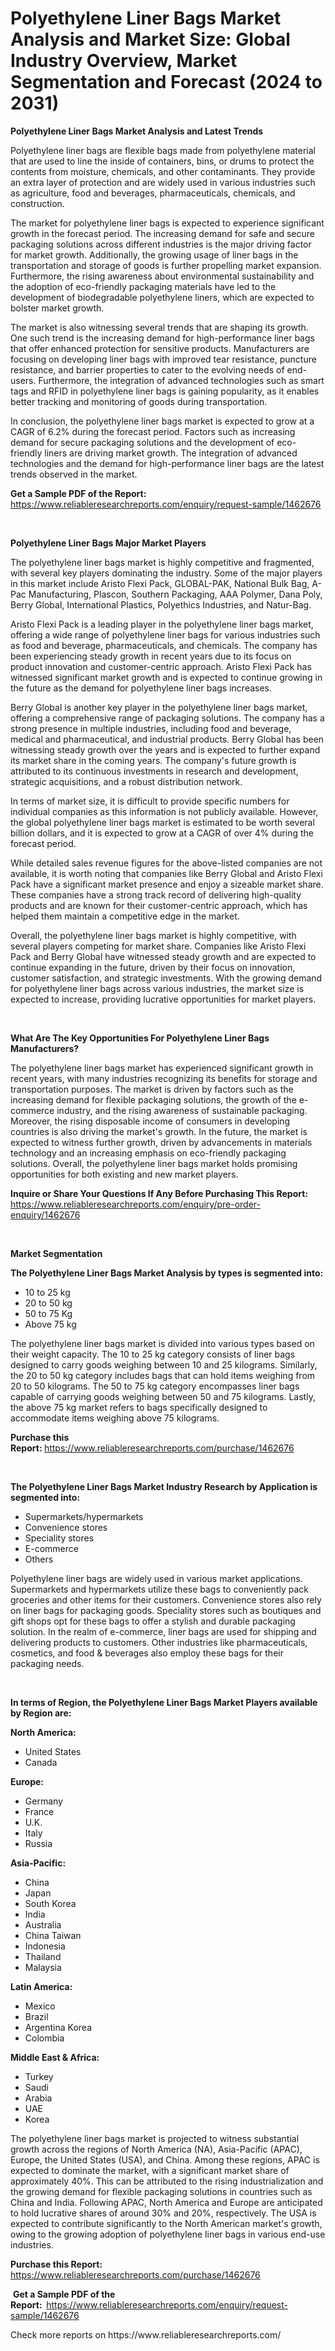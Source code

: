 <p><h1>Polyethylene Liner Bags Market Analysis and Market Size: Global Industry Overview, Market Segmentation and Forecast (2024 to 2031)</h1></p><p><strong>Polyethylene Liner Bags Market Analysis and Latest Trends</strong></p>
<p><p>Polyethylene liner bags are flexible bags made from polyethylene material that are used to line the inside of containers, bins, or drums to protect the contents from moisture, chemicals, and other contaminants. They provide an extra layer of protection and are widely used in various industries such as agriculture, food and beverages, pharmaceuticals, chemicals, and construction.</p><p>The market for polyethylene liner bags is expected to experience significant growth in the forecast period. The increasing demand for safe and secure packaging solutions across different industries is the major driving factor for market growth. Additionally, the growing usage of liner bags in the transportation and storage of goods is further propelling market expansion. Furthermore, the rising awareness about environmental sustainability and the adoption of eco-friendly packaging materials have led to the development of biodegradable polyethylene liners, which are expected to bolster market growth.</p><p>The market is also witnessing several trends that are shaping its growth. One such trend is the increasing demand for high-performance liner bags that offer enhanced protection for sensitive products. Manufacturers are focusing on developing liner bags with improved tear resistance, puncture resistance, and barrier properties to cater to the evolving needs of end-users. Furthermore, the integration of advanced technologies such as smart tags and RFID in polyethylene liner bags is gaining popularity, as it enables better tracking and monitoring of goods during transportation.</p><p>In conclusion, the polyethylene liner bags market is expected to grow at a CAGR of 6.2% during the forecast period. Factors such as increasing demand for secure packaging solutions and the development of eco-friendly liners are driving market growth. The integration of advanced technologies and the demand for high-performance liner bags are the latest trends observed in the market.</p></p>
<p><strong>Get a Sample PDF of the Report:&nbsp;</strong> <a href="https://www.reliableresearchreports.com/enquiry/request-sample/1462676">https://www.reliableresearchreports.com/enquiry/request-sample/1462676</a></p>
<p>&nbsp;</p>
<p><strong>Polyethylene Liner Bags Major Market Players</strong></p>
<p><p>The polyethylene liner bags market is highly competitive and fragmented, with several key players dominating the industry. Some of the major players in this market include Aristo Flexi Pack, GLOBAL-PAK, National Bulk Bag, A-Pac Manufacturing, Plascon, Southern Packaging, AAA Polymer, Dana Poly, Berry Global, International Plastics, Polyethics Industries, and Natur-Bag.</p><p>Aristo Flexi Pack is a leading player in the polyethylene liner bags market, offering a wide range of polyethylene liner bags for various industries such as food and beverage, pharmaceuticals, and chemicals. The company has been experiencing steady growth in recent years due to its focus on product innovation and customer-centric approach. Aristo Flexi Pack has witnessed significant market growth and is expected to continue growing in the future as the demand for polyethylene liner bags increases.</p><p>Berry Global is another key player in the polyethylene liner bags market, offering a comprehensive range of packaging solutions. The company has a strong presence in multiple industries, including food and beverage, medical and pharmaceutical, and industrial products. Berry Global has been witnessing steady growth over the years and is expected to further expand its market share in the coming years. The company's future growth is attributed to its continuous investments in research and development, strategic acquisitions, and a robust distribution network.</p><p>In terms of market size, it is difficult to provide specific numbers for individual companies as this information is not publicly available. However, the global polyethylene liner bags market is estimated to be worth several billion dollars, and it is expected to grow at a CAGR of over 4% during the forecast period.</p><p>While detailed sales revenue figures for the above-listed companies are not available, it is worth noting that companies like Berry Global and Aristo Flexi Pack have a significant market presence and enjoy a sizeable market share. These companies have a strong track record of delivering high-quality products and are known for their customer-centric approach, which has helped them maintain a competitive edge in the market.</p><p>Overall, the polyethylene liner bags market is highly competitive, with several players competing for market share. Companies like Aristo Flexi Pack and Berry Global have witnessed steady growth and are expected to continue expanding in the future, driven by their focus on innovation, customer satisfaction, and strategic investments. With the growing demand for polyethylene liner bags across various industries, the market size is expected to increase, providing lucrative opportunities for market players.</p></p>
<p>&nbsp;</p>
<p><strong>What Are The Key Opportunities For Polyethylene Liner Bags Manufacturers?</strong></p>
<p><p>The polyethylene liner bags market has experienced significant growth in recent years, with many industries recognizing its benefits for storage and transportation purposes. The market is driven by factors such as the increasing demand for flexible packaging solutions, the growth of the e-commerce industry, and the rising awareness of sustainable packaging. Moreover, the rising disposable income of consumers in developing countries is also driving the market's growth. In the future, the market is expected to witness further growth, driven by advancements in materials technology and an increasing emphasis on eco-friendly packaging solutions. Overall, the polyethylene liner bags market holds promising opportunities for both existing and new market players.</p></p>
<p><strong>Inquire or Share Your Questions If Any Before Purchasing This Report:</strong> <a href="https://www.reliableresearchreports.com/enquiry/pre-order-enquiry/1462676">https://www.reliableresearchreports.com/enquiry/pre-order-enquiry/1462676</a></p>
<p>&nbsp;</p>
<p><strong>Market Segmentation</strong></p>
<p><strong>The Polyethylene Liner Bags Market Analysis by types is segmented into:</strong></p>
<p><ul><li>10 to 25 kg</li><li>20 to 50 kg</li><li>50 to 75 Kg</li><li>Above 75 kg</li></ul></p>
<p><p>The polyethylene liner bags market is divided into various types based on their weight capacity. The 10 to 25 kg category consists of liner bags designed to carry goods weighing between 10 and 25 kilograms. Similarly, the 20 to 50 kg category includes bags that can hold items weighing from 20 to 50 kilograms. The 50 to 75 kg category encompasses liner bags capable of carrying goods weighing between 50 and 75 kilograms. Lastly, the above 75 kg market refers to bags specifically designed to accommodate items weighing above 75 kilograms.</p></p>
<p><strong>Purchase this Report:&nbsp;</strong><a href="https://www.reliableresearchreports.com/purchase/1462676">https://www.reliableresearchreports.com/purchase/1462676</a></p>
<p>&nbsp;</p>
<p><strong>The Polyethylene Liner Bags Market Industry Research by Application is segmented into:</strong></p>
<p><ul><li>Supermarkets/hypermarkets</li><li>Convenience stores</li><li>Speciality stores</li><li>E-commerce</li><li>Others</li></ul></p>
<p><p>Polyethylene liner bags are widely used in various market applications. Supermarkets and hypermarkets utilize these bags to conveniently pack groceries and other items for their customers. Convenience stores also rely on liner bags for packaging goods. Speciality stores such as boutiques and gift shops opt for these bags to offer a stylish and durable packaging solution. In the realm of e-commerce, liner bags are used for shipping and delivering products to customers. Other industries like pharmaceuticals, cosmetics, and food & beverages also employ these bags for their packaging needs.</p></p>
<p>&nbsp;</p>
<p><strong>In terms of Region, the Polyethylene Liner Bags Market Players available by Region are:</strong></p>
<p>
    <p> <strong> North America: </strong>
        <ul>
            <li>United States</li>
            <li>Canada</li>
        </ul>
        </p> 
    <p> <strong> Europe: </strong>
        <ul>
            <li>Germany</li>
            <li>France</li>
            <li>U.K.</li>
            <li>Italy</li>
            <li>Russia</li>
        </ul>
        </p> 
    <p> <strong> Asia-Pacific: </strong>
        <ul>
            <li>China</li>
            <li>Japan</li>
            <li>South Korea</li>
            <li>India</li>
            <li>Australia</li>
            <li>China Taiwan</li>
            <li>Indonesia</li>
            <li>Thailand</li>
            <li>Malaysia</li>
        </ul>
        </p> 
    <p> <strong> Latin America: </strong>
        <ul>
            <li>Mexico</li>
            <li>Brazil</li>
            <li>Argentina Korea</li>
            <li>Colombia</li>
        </ul>
        </p> 
    <p> <strong> Middle East & Africa: </strong>
        <ul>
            <li>Turkey</li>
            <li>Saudi</li>
            <li>Arabia</li>
            <li>UAE</li>
            <li>Korea</li>
        </ul>
    </p>
    </p>
<p><p>The polyethylene liner bags market is projected to witness substantial growth across the regions of North America (NA), Asia-Pacific (APAC), Europe, the United States (USA), and China. Among these regions, APAC is expected to dominate the market, with a significant market share of approximately 40%. This can be attributed to the rising industrialization and the growing demand for flexible packaging solutions in countries such as China and India. Following APAC, North America and Europe are anticipated to hold lucrative shares of around 30% and 20%, respectively. The USA is expected to contribute significantly to the North American market's growth, owing to the growing adoption of polyethylene liner bags in various end-use industries.</p></p>
<p><strong>Purchase this Report: </strong><a href="https://www.reliableresearchreports.com/purchase/1462676">https://www.reliableresearchreports.com/purchase/1462676</a></p>
<p>&nbsp;<strong>Get a Sample PDF of the Report:&nbsp;&nbsp;</strong><a href="https://www.reliableresearchreports.com/enquiry/request-sample/1462676">https://www.reliableresearchreports.com/enquiry/request-sample/1462676</a></p>
<p><strong></strong></p>
<p>Check more reports on https://www.reliableresearchreports.com/</p>